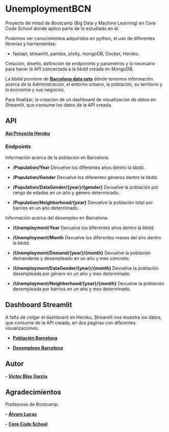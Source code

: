 # UnemploymentBCN

Proyecto de mitad de Bootcamp (Big Data y Machine Learning) en Core Code School donde aplico parte de lo estudiado en él.

Podemos ver conocimientos adquiridos en python, el uso de diferentes librerias y herramientas:
- fastapi, streamlit, pandas, plotly, mongoDB, Docker, Heroku.

Creación, diseño, definición de endponints y parametros y lo necesario para hacer la API concectada a la bbdd creada en MongoDB.

La bbdd proviene de **[Barcelona data sets](https://www.kaggle.com/xvivancos/barcelona-data-sets)** dónde tenemos información acerca de la Administración, el entorno urbano, la población, su territorio y la economia y sus negocios. 

Para finalizar, la creación de un dashboard de visualización de datos en Streamlit, que consume los datos de la API creada.

## API

**[Api Proyecto Heroku](https://api-test-bcn.herokuapp.com/)**

### Endpoints
Información acerca de la poblacion en Barcelona.

- **/Population/Year**
Devuelve los diferentes años dentro la bbdd.

- **/Population/Gender**
Devuelve los diferentes géneros dentro la bbdd.

- **/Population/DataGender/{year}/{gender}**
Devuelve la población por rango de edades en un año y género determinado.

- **/Population/Neighborhood/{year}**
Devuelve la población total por barrios en un año determinado.

Información acerca del desempleo en Barcelona.

- **/Unemployment/Year**
Devuelve los diferentes años dentro la bbdd.

- **/Unemployment/Month**
Devuelve los diferentes meses del año dentro la bbdd.

- **/Unemployment/Demand/{year}/{month}**
Devuelve la población demandante y desempleado en un año y mes concreto.

- **/Unemployment/DataGender/{year}/{month}**
Devuelve la población desempleada por género en un año y mes determinado.

- **/Unemployment/Neighborhood/{year}/{month}**
Devuelve la población desempleada por barrios en un año y mes determinado.


## Dashboard Streamlit

A falta de colgar el dashboard en Heroku, Streamlit nos muestra los datos, que consume de la API creada, en dos paginas con diferentes visualizaciones.

- **[Población Barcelona](https://raw.githubusercontent.com/VictorBlay/UnemploymentBCN-CoreCodeSchool/main/data/Images/Population.png)**

- **[Desemploeo Barcelona](https://raw.githubusercontent.com/VictorBlay/UnemploymentBCN-CoreCodeSchool/main/data/Images/Unemployment.png)**


## Autor

**- [Victor Blay Garcia](https://github.com/VictorBlay)**

## Agradecimientos

Profesores de Bootcamp:

**- [Álvaro Lucas](https://github.com/Alvaro-Lucas)**

**- [Core Code School](https://github.com/core-school/bdmlpt0122)**







